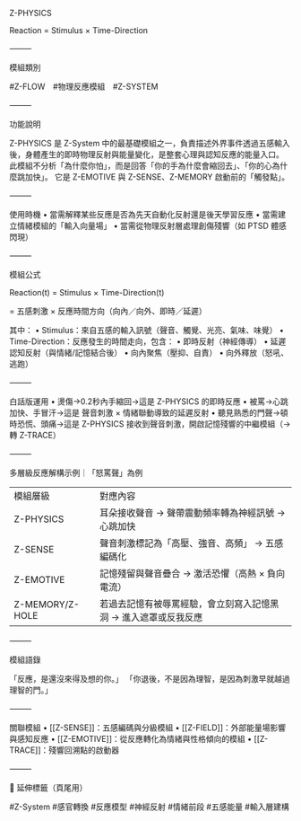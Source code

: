 Z-PHYSICS

Reaction = Stimulus × Time-Direction

⸻

模組類別

#Z-FLOW #物理反應模組 #Z-SYSTEM

⸻

功能說明

Z-PHYSICS 是 Z-System 中的最基礎模組之一，負責描述外界事件透過五感輸入後，身體產生的即時物理反射與能量變化，是整套心理與認知反應的能量入口。
此模組不分析「為什麼你怕」，而是回答「你的手為什麼會縮回去」、「你的心為什麼跳加快」。
它是 Z-EMOTIVE 與 Z-SENSE、Z-MEMORY 啟動前的「觸發點」。

⸻

使用時機
	•	當需解釋某些反應是否為先天自動化反射還是後天學習反應
	•	當需建立情緒模組的「輸入向量場」
	•	當需從物理反射層處理創傷殘響（如 PTSD 體感閃現）

⸻

模組公式

Reaction(t) = Stimulus × Time-Direction(t)

= 五感刺激 × 反應時間方向（向內／向外、即時／延遲）

其中：
	•	Stimulus：來自五感的輸入訊號（聲音、觸覺、光亮、氣味、味覺）
	•	Time-Direction：反應發生的時間走向，包含：
	•	即時反射（神經傳導）
	•	延遲認知反射（與情緒/記憶結合後）
	•	向內聚焦（壓抑、自責）
	•	向外釋放（怒吼、逃跑）

⸻

白話版運用
	•	燙傷→0.2秒內手縮回→這是 Z-PHYSICS 的即時反應
	•	被罵→心跳加快、手冒汗→這是 聲音刺激 × 情緒聯動導致的延遲反射
	•	聽見熟悉的門聲→頓時恐慌、頭痛→這是 Z-PHYSICS 接收到聲音刺激，開啟記憶殘響的中繼模組（→轉 Z-TRACE）

⸻

多層級反應解構示例｜「怒罵聲」為例

|   |   |
|---|---|
|模組層級|對應內容|
|Z-PHYSICS|耳朵接收聲音 → 聲帶震動頻率轉為神經訊號 → 心跳加快|
|Z-SENSE|聲音刺激標記為「高壓、強音、高頻」 → 五感編碼化|
|Z-EMOTIVE|記憶殘留與聲音疊合 → 激活恐懼（高熱 × 負向電流）|
|Z-MEMORY/Z-HOLE|若過去記憶有被辱罵經驗，會立刻寫入記憶黑洞 → 進入遮罩或反我反應|

⸻

模組語錄

「反應，是還沒來得及想的你。」
「你退後，不是因為理智，是因為刺激早就越過理智的門。」

⸻

關聯模組
	•	[[Z-SENSE]]：五感編碼與分級模組
	•	[[Z-FIELD]]：外部能量場影響與感知反應
	•	[[Z-EMOTIVE]]：從反應轉化為情緒與性格傾向的模組
	•	[[Z-TRACE]]：殘響回溯點的啟動器

⸻

📎 延伸標籤（頁尾用）

#Z-System #感官轉換 #反應模型 #神經反射 #情緒前段 #五感能量 #輸入層建構
